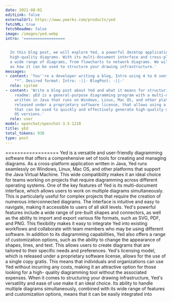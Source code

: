 ```yaml
---
date: 2021-08-01
editLink: false
externalUrl: https://www.yworks.com/products/yed
fetchML: true
fetchReadme: false
image: /images/yed.webp
intro: '==================


  In this blog post, we will explore Yed, a powerful desktop application that can be used to quickly and effectively generate
  high-quality diagrams. With its multi-document interface and cross-platform capabilities, Yed is an ideal tool for creating
  a wide range of diagrams, from flowcharts to network diagrams. We will discuss the features and benefits of Yed, as well
  as how it can be used to structure your drawing infrastructure.'
messages:
- content: 'You''re a developer writing a blog, Intro using 4 to 6 sentences, Blog Post using 12 to 15 sentences, don''t use
    "*". Desired format: Intro: -||- BlogPost: -||-'
  role: system
- content: 'Write a blog post about Yed and what it means for structuring drawing infrastructure based on the following github
    readme: yEd is a general-purpose diagramming program with a multi-document interface. It is a cross-platform application
    written in Java that runs on Windows, Linux, Mac OS, and other platforms that support the Java Virtual Machine. It is
    released under a proprietary software license, that allows using a single copy gratis. yEd is a powerful desktop application
    that can be used to quickly and effectively generate high-quality diagrams. It runs on all Windows, Unix/Linux, and Mac
    OS versions.'
  role: user
model: openchat/openchat-3.5-1210
title: yEd
total_tokens: 938
type: post
---
```

<script setup>
 import ArticleItem from '/components/ArticleItem.vue';
 import ArticleFooter from '/components/ArticleFooter.vue';
</script>
<ArticleItem :frontmatter="$frontmatter"/>
==================  Yed is a versatile and user-friendly diagramming software that offers a comprehensive set of tools
for creating and managing diagrams. As a cross-platform application written in Java, Yed runs seamlessly on Windows,
Linux, Mac OS, and other platforms that support the Java Virtual Machine. This wide compatibility makes it an ideal
choice for teams working on projects that require diagramming across different operating systems.  One of the key
features of Yed is its multi-document interface, which allows users to work on multiple diagrams simultaneously. This is
particularly useful for complex projects that require the creation of numerous interconnected diagrams. The interface is
intuitive and easy to navigate, making it accessible to users of all skill levels.  Yed's powerful features include a
wide range of pre-built shapes and connectors, as well as the ability to import and export various file formats, such as
SVG, PDF, and PNG. This flexibility makes it easy to integrate Yed into existing workflows and collaborate with team
members who may be using different software.  In addition to its diagramming capabilities, Yed also offers a range of
customization options, such as the ability to change the appearance of shapes, lines, and text. This allows users to
create diagrams that are tailored to their specific needs and preferences.  Yed's licensing model, which is released
under a proprietary software license, allows for the use of a single copy gratis. This means that individuals and
organizations can use Yed without incurring any costs, making it an attractive option for those looking for a high-
quality diagramming tool without the associated expenses.  When it comes to structuring your drawing infrastructure,
Yed's versatility and ease of use make it an ideal choice. Its ability to handle multiple diagrams simultaneously,
combined with its wide range of features and customization options, means that it can be easily integrated into


<ArticleFooter :frontmatter="$frontmatter"/>
